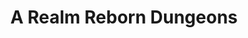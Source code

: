 ---
layout: quest-table
title: A Realm Reborn Dungeons
permalink: /quests/dungeons/realm-reborn
quests:
  - name: Hallo Halatali
    level: 19
    rowId: 66233
    questId: SubWil140_00697
    genre: Ul'dahn Sidequests
    icon: '71140'
    issuer:
      location: Western Thanalan
      coords: (12.0, 14.3)
      name: Nedrick Ironheart
    steps:
      - location: Eastern Thanalan
        coords: (14.8, 30.2)
        name: Speak with Fafajoni at Halatali.
    unlocks:
      - name: Halatali
        type: dungeon
        levelRequired: 20
        levelSync: 23
    partQuestNo: 1
  - name: Braving New Depths
    level: 32
    rowId: 66300
    questId: GaiUsa602_00764
    genre: Ul'dahn Sidequests
    icon: '71140'
    issuer:
      location: Western Thanalan
      coords: (12.0, 14.3)
      name: Nedrick Ironheart
    steps:
      - location: Southern Thanalan
        coords: (25.2, 12.6)
        name: Speak with Bibimu at the Sunken Temple of Qarn.
    unlocks:
      - name: the Sunken Temple of Qarn
        type: dungeon
        levelRequired: 35
        levelSync: 37
    partQuestNo: 2
  - name: Dishonor Before Death
    level: 35
    rowId: 66457
    questId: GaiUsb812_00921
    genre: Ul'dahn Sidequests
    icon: '71140'
    issuer:
      location: Ul'dah - Steps of Thal
      coords: (14.0, 10.1)
      name: Sibold
    steps:
      - location: Central Thanalan
        coords: (15.9, 14.1)
        name: Place the lilies on the burial mound at Cutter's Cry.
      - location: Central Thanalan
        coords: (15.8, 14.0)
        name: Speak with Norman.
    unlocks:
      - name: Cutter's Cry
        type: dungeon
        levelRequired: 38
        levelSync: 40
    partQuestNo: 3
  - name: Fort of Fear
    level: 41
    rowId: 66515
    questId: GaiUsc404_00979
    genre: Coerthan Sidequests
    icon: '71140'
    issuer:
      location: Coerthas Central Highlands
      coords: (24.8, 28.8)
      name: Carrilaut
    steps:
      - location: Coerthas Central Highlands
        coords: (19.8, 27.8)
        name: Speak with Ophelie at Dzemael Darkhold.
    unlocks:
      - name: Dzemael Darkhold
        type: dungeon
        levelRequired: 44
        levelSync: 46
    partQuestNo: 4
  - name: Going for Gold
    level: 44
    rowId: 66550
    questId: GaiUsc702_01014
    genre: Ul'dahn Sidequests
    icon: '71140'
    issuer:
      location: Western Thanalan
      coords: (12.0, 14.3)
      name: Nedrick Ironheart
    steps:
      - location: Coerthas Central Highlands
        coords: (14.4, 35.3)
        name: Speak with Willielmus at the Aurum Vale.
    unlocks:
      - name: the Aurum Vale
        type: dungeon
        levelRequired: 47
        levelSync: 49
    partQuestNo: 5
  - name: Trauma Queen
    level: 47
    rowId: 66406
    questId: GaiUsb501_00870
    genre: Ul'dahn Sidequests
    icon: '71140'
    issuer:
      location: Western Thanalan
      coords: (11.5, 13.9)
      name: Allene
    steps:
      - location: Upper La Noscea
        coords: (25.6, 23.0)
        name: Speak with Abazi Charazi.
    unlocks:
      - name: the Wanderer's Palace
        type: dungeon
        levelRequired: 45
        levelSync: 50
    partQuestNo: 6
  - name: Ghosts of Amdapor
    level: 50
    rowId: 66671
    questId: SubFst900_01135
    genre: Ul'dahn Sidequests
    icon: '71140'
    issuer:
      location: Western Thanalan
      coords: (12.0, 14.3)
      name: Nedrick Ironheart
    steps:
      - location: South Shroud
        coords: (24.7, 25.0)
        name: Speak with Maxinne at Amdapor Keep.
    unlocks:
      - name: Amdapor Keep
        type: dungeon
        levelRequired: 50
        levelSync: 50
    requires:
      - name: The Ultimate Weapon
        level: 50
        rowId: 70058
        questId: XxcFst503_04522
        genre: Seventh Umbral Era
        icon: '71000'
        link: /quests/msq/realm-reborn/part4
    partQuestNo: 7
  - name: Sirius Business
    level: 50
    rowId: 66744
    questId: SubCts001_01208
    genre: La Noscean Sidequests
    icon: '71140'
    issuer:
      location: Western La Noscea
      coords: (26.5, 26.7)
      name: Diamanda
    steps:
      - location: Western La Noscea
        coords: (27.4, 29.1)
        name: Speak with Mimidoa.
      - location: Western La Noscea
        coords: (16.1, 30.7)
        name: Speak with Davyd at Pharos Sirius.
    unlocks:
      - name: Pharos Sirius
        type: dungeon
        levelRequired: 50
        levelSync: 50
    requires:
      - name: The Ultimate Weapon
        level: 50
        rowId: 70058
        questId: XxcFst503_04522
        genre: Seventh Umbral Era
        icon: '71000'
        link: /quests/msq/realm-reborn/part4
    partQuestNo: 8
  - name: Out of Sight, Out of Mine
    level: 50
    rowId: 66752
    questId: SubCts102_01216
    genre: Mor Dhonan Sidequests
    icon: '71140'
    issuer:
      location: Mor Dhona
      coords: (22.0, 8.7)
      name: Hugubert
    steps:
      - location: Western Thanalan
        coords: (28.0, 16.8)
        name: Speak with the Stone Torch at Copperbell Mines.
    unlocks:
      - name: Copperbell Mines (Hard)
        type: dungeon
        levelRequired: 50
        levelSync: 50
    requires:
      - name: The Ultimate Weapon
        level: 50
        rowId: 70058
        questId: XxcFst503_04522
        genre: Seventh Umbral Era
        icon: '71000'
        link: /quests/msq/realm-reborn/part4
    partQuestNo: 9
  - name: Maniac Manor
    level: 50
    rowId: 66751
    questId: SubCts101_01215
    genre: Mor Dhonan Sidequests
    icon: '71140'
    issuer:
      location: Mor Dhona
      coords: (22.2, 8.6)
      name: Lauriane
    steps:
      - location: Old Gridania
        coords: (11.9, 4.5)
        name: Speak with Ursandel in Gridania.
      - location: Central Shroud
        coords: (9.9, 22.8)
        name: Seek entry into Haukke Manor.
    unlocks:
      - name: Haukke Manor (Hard)
        type: dungeon
        levelRequired: 50
        levelSync: 50
    requires:
      - name: The Ultimate Weapon
        level: 50
        rowId: 70058
        questId: XxcFst503_04522
        genre: Seventh Umbral Era
        icon: '71000'
        link: /quests/msq/realm-reborn/part4
    partQuestNo: 10
  - name: One Night in Amdapor
    level: 50
    rowId: 66925
    questId: SubCts003_01389
    genre: Gridanian Sidequests
    icon: '71140'
    issuer:
      location: Old Gridania
      coords: (6.0, 10.7)
      name: E-Sumi-Yan
    steps:
      - location: South Shroud
        coords: (18.7, 27.1)
        name: "Speak with Raya\u2013O\u2013Senna at Camp Tranquil."
      - location: South Shroud
        coords: (14.2, 30.7)
        name: Speak with Alphene outside the Lost City of Amdapor.
    unlocks:
      - name: The Lost City of Amdapor
        type: dungeon
        levelRequired: 50
        levelSync: 50
    requires:
      - name: The Ultimate Weapon
        level: 50
        rowId: 70058
        questId: XxcFst503_04522
        genre: Seventh Umbral Era
        icon: '71000'
        link: /quests/msq/realm-reborn/part4
    partQuestNo: 11
  - name: This Time's for Fun
    level: 50
    rowId: 66946
    questId: SubCts103_01410
    genre: Mor Dhonan Sidequests
    icon: '71140'
    issuer:
      location: Mor Dhona
      coords: (22.0, 8.7)
      name: Hugubert
    steps:
      - location: Eastern Thanalan
        coords: (14.7, 30.1)
        name: Speak with Arlh at Halatali.
    unlocks:
      - name: Halatali (Hard)
        type: dungeon
        levelRequired: 50
        levelSync: 50
    requires:
      - name: The Ultimate Weapon
        level: 50
        rowId: 70058
        questId: XxcFst503_04522
        genre: Seventh Umbral Era
        icon: '71000'
        link: /quests/msq/realm-reborn/part4
      - name: Hallo Halatali
        level: 19
        rowId: 66233
        questId: SubWil140_00697
        genre: Ul'dahn Sidequests
        icon: '71140'
    partQuestNo: 12
  - name: Curds and Slay
    level: 50
    rowId: 66947
    questId: SubCts104_01411
    genre: Mor Dhonan Sidequests
    icon: '71140'
    issuer:
      location: Mor Dhona
      coords: (22.1, 8.7)
      name: Bloezoeng
    steps:
      - location: Eastern La Noscea
        coords: (32.7, 30.6)
        name: Speak with Wheiskaet at Costa del Sol.
      - location: Eastern La Noscea
        coords: (14.8, 24.5)
        name: Speak with Brayflox at her Longstop.
    unlocks:
      - name: Braflox's Longstop (Hard)
        type: dungeon
        levelRequired: 50
        levelSync: 50
    requires:
      - name: The Ultimate Weapon
        level: 50
        rowId: 70058
        questId: XxcFst503_04522
        genre: Seventh Umbral Era
        icon: '71000'
        link: /quests/msq/realm-reborn/part4
    partQuestNo: 13
  - name: King of the Hull
    level: 50
    rowId: 67062
    questId: SubCts004_01526
    genre: Mor Dhonan Sidequests
    icon: '71140'
    issuer:
      location: Mor Dhona
      coords: (22.1, 8.7)
      name: Bloezoeng
    steps:
      - location: Limsa Lominsa Upper Decks
        coords: (11.0, 10.4)
        name: Speak with Denston in Limsa Lominsa.
      - location: Lower La Noscea
        coords: (27.0, 36.0)
        name: Speak with Denston at the Moraby Drydocks.
      - location: Hullbreaker Isle
        coords: (4.2, 11.8)
        name: Obtain Mistbeard's coffer in Hullbreaker Isle.
      - location: Limsa Lominsa Upper Decks
        coords: (11.0, 10.4)
        name: Deliver Mistbeard's coffer to Denston in Limsa Lominsa.
    unlocks:
      - name: Hullbreaker Isle
        type: dungeon
        levelRequired: 50
        levelSync: 50
    requires:
      - name: The Ultimate Weapon
        level: 50
        rowId: 70058
        questId: XxcFst503_04522
        genre: Seventh Umbral Era
        icon: '71000'
        link: /quests/msq/realm-reborn/part4
    partQuestNo: 14
  - name: Corpse Groom
    level: 50
    rowId: 67060
    questId: SubCts105_01524
    genre: Ul'dahn Sidequests
    icon: '71140'
    issuer:
      location: Ul'dah - Steps of Nald
      coords: (12.3, 8.1)
      name: Paiyo Reiyo
    steps:
      - location: Eastern Thanalan
        coords: (13.3, 22.2)
        name: Examine Liavinne's grave at the Church of Saint Adama Landama.
      - location: Central Shroud
        coords: (19.2, 28.2)
        name: "Speak with Huguemont at the Tam\u2013Tara Deepcroft."
      - location: The Tam-Tara Deepcroft
        coords: (6.8, 7.5)
        name: "Enter the Tam\u2013Tara Deepcroft (Hard)."
      - location: Central Shroud
        coords: (19.6, 27.9)
        name: "Speak with Paiyo Reiyo at the Tam\u2013Tara Deepcroft."
    unlocks:
      - name: "the Tam\u2013Tara Deepcroft (Hard)"
        type: dungeon
        levelRequired: 50
        levelSync: 50
    requires:
      - name: The Ultimate Weapon
        level: 50
        rowId: 70058
        questId: XxcFst503_04522
        genre: Seventh Umbral Era
        icon: '71000'
        link: /quests/msq/realm-reborn/part4
    partQuestNo: 15
  - name: Blood for Stone
    level: 50
    rowId: 67061
    questId: SubCts106_01525
    genre: Mor Dhonan Sidequests
    icon: '71140'
    issuer:
      location: Mor Dhona
      coords: (21.9, 8.4)
      name: Faillicie
    steps:
      - location: Coerthas Central Highlands
        coords: (12.8, 17.5)
        name: Speak with Drillemont.
      - location: Coerthas Central Highlands
        coords: (8.0, 11.1)
        name: Speak with Nathelain.
      - location: Stone Vigil
        coords: (8.6, 10.1)
        name: Enter the Stone Vigil (Hard).
      - location: Coerthas Central Highlands
        coords: (12.8, 17.5)
        name: Report to Drillemont.
    unlocks:
      - name: the Stone Vigil (Hard)
        type: dungeon
        levelRequired: 50
        levelSync: 50
    requires:
      - name: The Ultimate Weapon
        level: 50
        rowId: 70058
        questId: XxcFst503_04522
        genre: Seventh Umbral Era
        icon: '71000'
        link: /quests/msq/realm-reborn/part4
    partQuestNo: 16

  - name: It's Definitely Pirates
    level: 50
    rowId: 65630
    questId: SubCts107_00094
    genre: Mor Dhonan Sidequests
    icon: '71140'
    issuer:
      location: Mor Dhona
      coords: (22.1, 8.7)
      name: Bloezoeng
    steps:
      - location: Limsa Lominsa Upper Decks
        coords: (11.1, 6.0)
        name: Speak with Reyner in Limsa Lominsa.
      - location: Western La Noscea
        coords: (28.2, 21.5)
        name: Speak with D'perjha at the entrance to Sastasha.
      - location: Sastasha
        coords: (4.9, 17.6)
        name: Enter Sastasha (Hard).
      - location: Western La Noscea
        coords: (28.2, 21.5)
        name: Report to D'perjha.
      - location: Western La Noscea
        coords: (25.6, 26.3)
        name: Report to Reyner at Aleport.
    unlocks:
      - name: Sastasha (Hard)
        type: dungeon
        levelRequired: 50
        levelSync: 50
    requires:
      - name: The Ultimate Weapon
        level: 50
        rowId: 70058
        questId: XxcFst503_04522
        genre: Seventh Umbral Era
        icon: '71000'
        link: /quests/msq/realm-reborn/part4
    partQuestNo: 17

  - name: The Wrath of Qarn
    level: 50
    rowId: 65632
    questId: SubCts108_00096
    genre: Mor Dhonan Sidequests
    icon: '71140'
    issuer:
      location: Mor Dhona
      coords: (22.0, 8.7)
      name: Hugubert
    steps:
      - location: Ul'dah - Steps of Thal
        coords: (11.0, 14.1)
        name: Speak with Seserukka at the Miners' Guild.
      - location: Southern Thanalan
        coords: (25.2, 12.6)
        name: Speak with Bibimu at the Sunken Temple of Qarn.
      - location: The Sunken Temple of Qarn
        coords: (13.5, 11.2)
        name: Enter the Sunken Temple of Qarn (Hard).
      - location: Southern Thanalan
        coords: (25.0, 12.4)
        name: Enter the Sunken Temple of Qarn (Hard).
      - location: Ul'dah - Steps of Thal
        coords: (11.0, 14.1)
        name: Report to Seserukka at the Miners' Guild.
    unlocks:
      - name: the Sunken Temple of Qarn (Hard)
        type: dungeon
        levelRequired: 50
        levelSync: 50
    requires:
      - name: The Ultimate Weapon
        level: 50
        rowId: 70058
        questId: XxcFst503_04522
        genre: Seventh Umbral Era
        icon: '71000'
        link: /quests/msq/realm-reborn/part4
      - name: Braving New Depths
        level: 32
        rowId: 66300
        questId: GaiUsa602_00764
        genre: Ul'dahn Sidequests
        icon: '71140'
    partQuestNo: 18
  - name: Not Easy Being Green
    level: 50
    rowId: 65967
    questId: SubCts110_00431
    genre: Mor Dhonan Sidequests
    icon: '71140'
    issuer:
      location: Mor Dhona
      coords: (22.1, 8.7)
      name: Bloezoeng
    steps:
      - location: Upper La Noscea
        coords: (30.0, 22.9)
        name: Speak with the blundering treasure hunter in Camp Bronze Lake.
      - location: Upper La Noscea
        coords: (25.6, 23.0)
        name: Speak with Abazi Charazi.
      - location: The Wanderer's Palace
        coords: (12.7, 2.5)
        name: Enter the Wanderer's Palace (Hard).
      - location: Upper La Noscea
        coords: (30.0, 22.9)
        name: Report to the blundering treasure hunter.
    unlocks:
      - name: the Wanderer's Palace (Hard)
        type: dungeon
        levelRequired: 50
        levelSync: 50
    requires:
      - name: The Ultimate Weapon
        level: 50
        rowId: 70058
        questId: XxcFst503_04522
        genre: Seventh Umbral Era
        icon: '71000'
        link: /quests/msq/realm-reborn/part4
      - name: Trauma Queen
        level: 47
        rowId: 66406
        questId: GaiUsb501_00870
        genre: Ul'dahn Sidequests
        icon: '71140'
    partQuestNo: 19

  - name: For Keep's Sake
    level: 50
    rowId: 65966
    questId: SubCts109_00430
    genre: Mor Dhonan Sidequests
    icon: '71140'
    issuer:
      location: Mor Dhona
      coords: (22.2, 8.6)
      name: Lauriane
    steps:
      - location: South Shroud
        coords: (17.1, 28.2)
        name: Speak with Adestan at Camp Tranquil.
      - location: South Shroud
        coords: (24.7, 25.0)
        name: Speak with Maxinne at Amdapor Keep.
      - location: Amdapor Keep
        coords: (15.2, 15.8)
        name: Enter Amdapor Keep (Hard).
      - location: South Shroud
        coords: (17.1, 28.2)
        name: Report to Adestan.
    unlocks:
      - name: Amdapor Keep (Hard)
        type: dungeon
        levelRequired: 50
        levelSync: 50
    requires:
      - name: The Ultimate Weapon
        level: 50
        rowId: 70058
        questId: XxcFst503_04522
        genre: Seventh Umbral Era
        icon: '71000'
        link: /quests/msq/realm-reborn/part4
      - name: Ghosts of Amdapor
        level: 50
        rowId: 66671
        questId: SubFst900_01135
        genre: Ul'dahn Sidequests
        icon: '71140'
    partQuestNo: 20











---